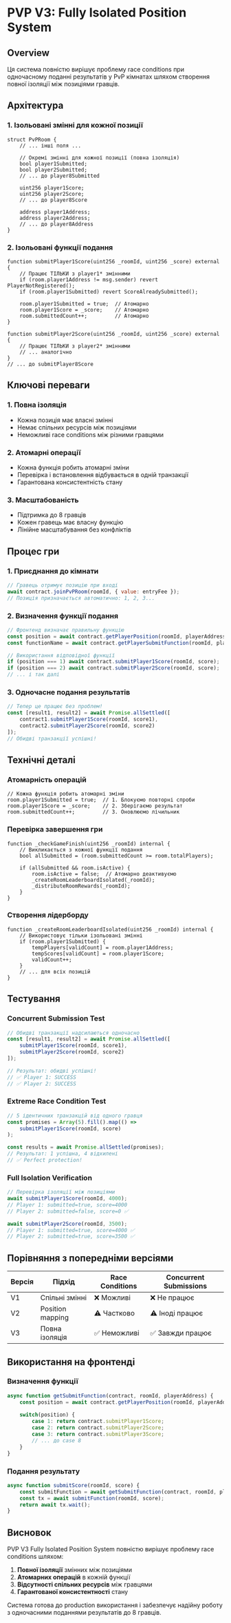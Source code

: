 # PVP V3: Fully Isolated Position System

## Overview

Ця система повністю вирішує проблему race conditions при одночасному поданні результатів у PvP кімнатах шляхом створення повної ізоляції між позиціями гравців.

## Архітектура

### 1. Ізольовані змінні для кожної позиції

```solidity
struct PvPRoom {
    // ... інші поля ...
    
    // Окремі змінні для кожної позиції (повна ізоляція)
    bool player1Submitted;
    bool player2Submitted;
    // ... до player8Submitted
    
    uint256 player1Score;
    uint256 player2Score;
    // ... до player8Score
    
    address player1Address;
    address player2Address;
    // ... до player8Address
}
```

### 2. Ізольовані функції подання

```solidity
function submitPlayer1Score(uint256 _roomId, uint256 _score) external {
    // Працює ТІЛЬКИ з player1* змінними
    if (room.player1Address != msg.sender) revert PlayerNotRegistered();
    if (room.player1Submitted) revert ScoreAlreadySubmitted();
    
    room.player1Submitted = true;  // Атомарно
    room.player1Score = _score;    // Атомарно
    room.submittedCount++;         // Атомарно
}

function submitPlayer2Score(uint256 _roomId, uint256 _score) external {
    // Працює ТІЛЬКИ з player2* змінними
    // ... аналогічно
}
// ... до submitPlayer8Score
```

## Ключові переваги

### 1. **Повна ізоляція**
- Кожна позиція має власні змінні
- Немає спільних ресурсів між позиціями
- Неможливі race conditions між різними гравцями

### 2. **Атомарні операції**
- Кожна функція робить атомарні зміни
- Перевірка і встановлення відбувається в одній транзакції
- Гарантована консистентність стану

### 3. **Масштабованість**
- Підтримка до 8 гравців
- Кожен гравець має власну функцію
- Лінійне масштабування без конфліктів

## Процес гри

### 1. Приєднання до кімнати
```javascript
// Гравець отримує позицію при вході
await contract.joinPvPRoom(roomId, { value: entryFee });
// Позиція призначається автоматично: 1, 2, 3...
```

### 2. Визначення функції подання
```javascript
// Фронтенд визначає правильну функцію
const position = await contract.getPlayerPosition(roomId, playerAddress);
const functionName = await contract.getPlayerSubmitFunction(roomId, playerAddress);

// Використання відповідної функції
if (position === 1) await contract.submitPlayer1Score(roomId, score);
if (position === 2) await contract.submitPlayer2Score(roomId, score);
// ... і так далі
```

### 3. Одночасне подання результатів
```javascript
// Тепер це працює без проблем!
const [result1, result2] = await Promise.allSettled([
    contract1.submitPlayer1Score(roomId, score1),
    contract2.submitPlayer2Score(roomId, score2)
]);
// Обидві транзакції успішні!
```

## Технічні деталі

### Атомарність операцій
```solidity
// Кожна функція робить атомарні зміни
room.player1Submitted = true;  // 1. Блокуємо повторні спроби
room.player1Score = _score;    // 2. Зберігаємо результат
room.submittedCount++;         // 3. Оновлюємо лічильник
```

### Перевірка завершення гри
```solidity
function _checkGameFinish(uint256 _roomId) internal {
    // Викликається з кожної функції подання
    bool allSubmitted = (room.submittedCount >= room.totalPlayers);
    
    if (allSubmitted && room.isActive) {
        room.isActive = false;  // Атомарно деактивуємо
        _createRoomLeaderboardIsolated(_roomId);
        _distributeRoomRewards(_roomId);
    }
}
```

### Створення лідерборду
```solidity
function _createRoomLeaderboardIsolated(uint256 _roomId) internal {
    // Використовує тільки ізольовані змінні
    if (room.player1Submitted) {
        tempPlayers[validCount] = room.player1Address;
        tempScores[validCount] = room.player1Score;
        validCount++;
    }
    // ... для всіх позицій
}
```

## Тестування

### Concurrent Submission Test
```javascript
// Обидві транзакції надсилаються одночасно
const [result1, result2] = await Promise.allSettled([
    submitPlayer1Score(roomId, score1),
    submitPlayer2Score(roomId, score2)
]);

// Результат: обидві успішні!
// ✅ Player 1: SUCCESS
// ✅ Player 2: SUCCESS
```

### Extreme Race Condition Test
```javascript
// 5 ідентичних транзакцій від одного гравця
const promises = Array(5).fill().map(() => 
    submitPlayer1Score(roomId, score)
);

const results = await Promise.allSettled(promises);
// Результат: 1 успішна, 4 відхилені
// ✅ Perfect protection!
```

### Full Isolation Verification
```javascript
// Перевірка ізоляції між позиціями
await submitPlayer1Score(roomId, 4000);
// Player 1: submitted=true, score=4000
// Player 2: submitted=false, score=0 ✅

await submitPlayer2Score(roomId, 3500);
// Player 1: submitted=true, score=4000 ✅
// Player 2: submitted=true, score=3500 ✅
```

## Порівняння з попередніми версіями

| Версія | Підхід | Race Conditions | Concurrent Submissions |
|--------|--------|-----------------|------------------------|
| V1 | Спільні змінні | ❌ Можливі | ❌ Не працює |
| V2 | Position mapping | ⚠️ Частково | ⚠️ Іноді працює |
| V3 | Повна ізоляція | ✅ Неможливі | ✅ Завжди працює |

## Використання на фронтенді

### Визначення функції
```javascript
async function getSubmitFunction(contract, roomId, playerAddress) {
    const position = await contract.getPlayerPosition(roomId, playerAddress);
    
    switch(position) {
        case 1: return contract.submitPlayer1Score;
        case 2: return contract.submitPlayer2Score;
        case 3: return contract.submitPlayer3Score;
        // ... до case 8
    }
}
```

### Подання результату
```javascript
async function submitScore(roomId, score) {
    const submitFunction = await getSubmitFunction(contract, roomId, playerAddress);
    const tx = await submitFunction(roomId, score);
    return await tx.wait();
}
```

## Висновок

PVP V3 Fully Isolated Position System повністю вирішує проблему race conditions шляхом:

1. **Повної ізоляції** змінних між позиціями
2. **Атомарних операцій** в кожній функції
3. **Відсутності спільних ресурсів** між гравцями
4. **Гарантованої консистентності** стану

Система готова до production використання і забезпечує надійну роботу з одночасними поданнями результатів до 8 гравців.